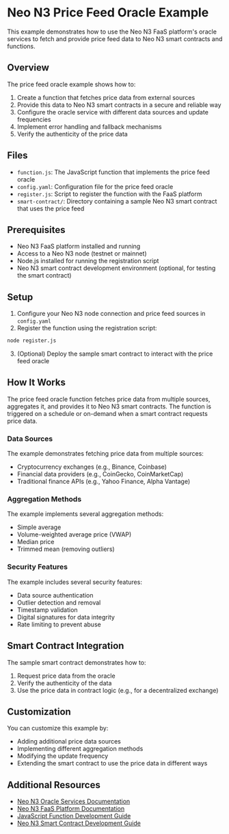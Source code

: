 # Neo N3 Price Feed Oracle Example

This example demonstrates how to use the Neo N3 FaaS platform's oracle services to fetch and provide price feed data to Neo N3 smart contracts and functions.

## Overview

The price feed oracle example shows how to:

1. Create a function that fetches price data from external sources
2. Provide this data to Neo N3 smart contracts in a secure and reliable way
3. Configure the oracle service with different data sources and update frequencies
4. Implement error handling and fallback mechanisms
5. Verify the authenticity of the price data

## Files

- `function.js`: The JavaScript function that implements the price feed oracle
- `config.yaml`: Configuration file for the price feed oracle
- `register.js`: Script to register the function with the FaaS platform
- `smart-contract/`: Directory containing a sample Neo N3 smart contract that uses the price feed

## Prerequisites

- Neo N3 FaaS platform installed and running
- Access to a Neo N3 node (testnet or mainnet)
- Node.js installed for running the registration script
- Neo N3 smart contract development environment (optional, for testing the smart contract)

## Setup

1. Configure your Neo N3 node connection and price feed sources in `config.yaml`
2. Register the function using the registration script:

```bash
node register.js
```

3. (Optional) Deploy the sample smart contract to interact with the price feed oracle

## How It Works

The price feed oracle function fetches price data from multiple sources, aggregates it, and provides it to Neo N3 smart contracts. The function is triggered on a schedule or on-demand when a smart contract requests price data.

### Data Sources

The example demonstrates fetching price data from multiple sources:

- Cryptocurrency exchanges (e.g., Binance, Coinbase)
- Financial data providers (e.g., CoinGecko, CoinMarketCap)
- Traditional finance APIs (e.g., Yahoo Finance, Alpha Vantage)

### Aggregation Methods

The example implements several aggregation methods:

- Simple average
- Volume-weighted average price (VWAP)
- Median price
- Trimmed mean (removing outliers)

### Security Features

The example includes several security features:

- Data source authentication
- Outlier detection and removal
- Timestamp validation
- Digital signatures for data integrity
- Rate limiting to prevent abuse

## Smart Contract Integration

The sample smart contract demonstrates how to:

1. Request price data from the oracle
2. Verify the authenticity of the data
3. Use the price data in contract logic (e.g., for a decentralized exchange)

## Customization

You can customize this example by:

- Adding additional price data sources
- Implementing different aggregation methods
- Modifying the update frequency
- Extending the smart contract to use the price data in different ways

## Additional Resources

- [Neo N3 Oracle Services Documentation](../../docs/neo-n3/components/oracle-services.md)
- [Neo N3 FaaS Platform Documentation](../../docs/neo-n3/README.md)
- [JavaScript Function Development Guide](../../docs/neo-n3/guides/function-development.md)
- [Neo N3 Smart Contract Development Guide](https://docs.neo.org/docs/en-us/develop/write/basics.html)
